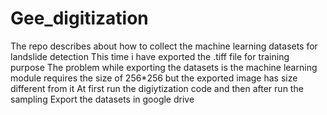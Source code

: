# Gee_digitization
The repo describes about how to collect the machine learning datasets for landslide detection
This time i have exported the .tiff file for training purpose 
The problem while exporting the datasets is the machine learning module requires the size of 256*256 but the exported image has size different from it 
At first run the digiytization code and then after run the sampling 
Export the datasets in google drive
